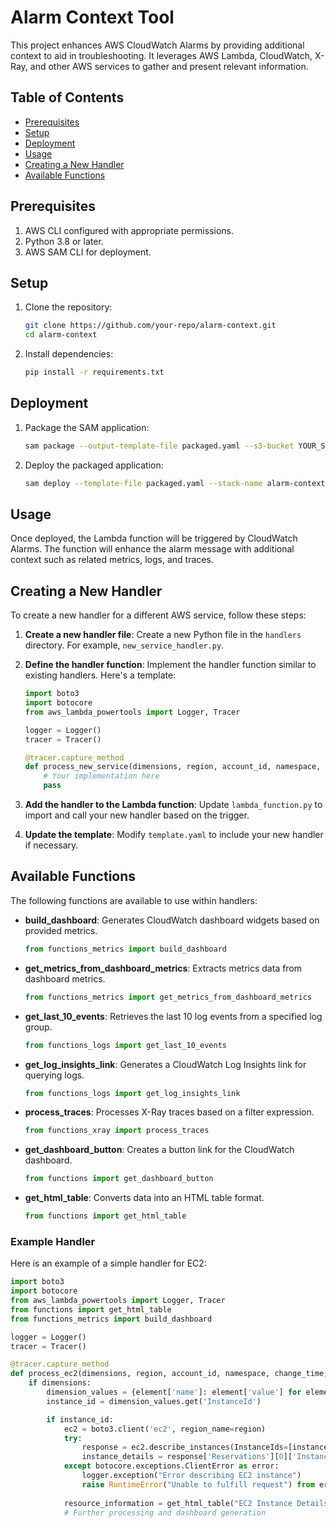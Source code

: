 # Alarm Context Tool

This project enhances AWS CloudWatch Alarms by providing additional context to aid in troubleshooting. It leverages AWS Lambda, CloudWatch, X-Ray, and other AWS services to gather and present relevant information.

## Table of Contents
- [Prerequisites](#prerequisites)
- [Setup](#setup)
- [Deployment](#deployment)
- [Usage](#usage)
- [Creating a New Handler](#creating-a-new-handler)
- [Available Functions](#available-functions)

## Prerequisites
1. AWS CLI configured with appropriate permissions.
2. Python 3.8 or later.
3. AWS SAM CLI for deployment.

## Setup
1. Clone the repository:
    ```sh
    git clone https://github.com/your-repo/alarm-context.git    
    cd alarm-context  
    ```

2. Install dependencies:
    ```sh
    pip install -r requirements.txt
    ```

## Deployment
1. Package the SAM application:
    ```sh
    sam package --output-template-file packaged.yaml --s3-bucket YOUR_S3_BUCKET_NAME
    ```

2. Deploy the packaged application:
    ```sh
    sam deploy --template-file packaged.yaml --stack-name alarm-context --capabilities CAPABILITY_IAM
    ```

## Usage
Once deployed, the Lambda function will be triggered by CloudWatch Alarms. The function will enhance the alarm message with additional context such as related metrics, logs, and traces.

## Creating a New Handler
To create a new handler for a different AWS service, follow these steps:

1. **Create a new handler file**:
    Create a new Python file in the `handlers` directory. For example, `new_service_handler.py`.

2. **Define the handler function**:
    Implement the handler function similar to existing handlers. Here's a template:

    ```python
    import boto3
    import botocore
    from aws_lambda_powertools import Logger, Tracer

    logger = Logger()
    tracer = Tracer()

    @tracer.capture_method
    def process_new_service(dimensions, region, account_id, namespace, change_time, annotation_time, start_time, end_time, start, end):
        # Your implementation here
        pass
    ```

3. **Add the handler to the Lambda function**:
    Update `lambda_function.py` to import and call your new handler based on the trigger.

4. **Update the template**:
    Modify `template.yaml` to include your new handler if necessary.

## Available Functions
The following functions are available to use within handlers:

- **build_dashboard**: Generates CloudWatch dashboard widgets based on provided metrics.
    ```python
    from functions_metrics import build_dashboard
    ```

- **get_metrics_from_dashboard_metrics**: Extracts metrics data from dashboard metrics.
    ```python
    from functions_metrics import get_metrics_from_dashboard_metrics
    ```

- **get_last_10_events**: Retrieves the last 10 log events from a specified log group.
    ```python
    from functions_logs import get_last_10_events
    ```

- **get_log_insights_link**: Generates a CloudWatch Log Insights link for querying logs.
    ```python
    from functions_logs import get_log_insights_link
    ```

- **process_traces**: Processes X-Ray traces based on a filter expression.
    ```python
    from functions_xray import process_traces
    ```

- **get_dashboard_button**: Creates a button link for the CloudWatch dashboard.
    ```python
    from functions import get_dashboard_button
    ```

- **get_html_table**: Converts data into an HTML table format.
    ```python
    from functions import get_html_table
    ```

### Example Handler
Here is an example of a simple handler for EC2:

```python
import boto3
import botocore
from aws_lambda_powertools import Logger, Tracer
from functions import get_html_table
from functions_metrics import build_dashboard

logger = Logger()
tracer = Tracer()

@tracer.capture_method
def process_ec2(dimensions, region, account_id, namespace, change_time, annotation_time, start_time, end_time, start, end):
    if dimensions:
        dimension_values = {element['name']: element['value'] for element in dimensions}
        instance_id = dimension_values.get('InstanceId')

        if instance_id:
            ec2 = boto3.client('ec2', region_name=region)
            try:
                response = ec2.describe_instances(InstanceIds=[instance_id])
                instance_details = response['Reservations'][0]['Instances'][0]
            except botocore.exceptions.ClientError as error:
                logger.exception("Error describing EC2 instance")
                raise RuntimeError("Unable to fulfill request") from error
            
            resource_information = get_html_table("EC2 Instance Details", instance_details)
            # Further processing and dashboard generation
